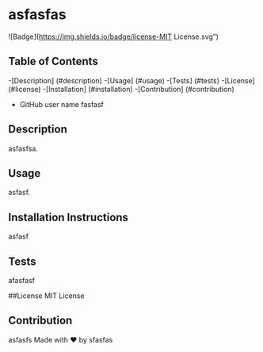 
 # asfasfas
 ![Badge](https://img.shields.io/badge/license-MIT License.svg”)
## Table of Contents
-[Description] (#description)
-[Usage] (#usage)
-[Tests] (#tests)
-[License] (#license)
-[Installation] (#installation)
-[Contribution] (#contribution)
- GitHub user name
fasfasf

## Description
asfasfsa.

## Usage
asfasf.

## Installation Instructions
asfasf

## Tests
afasfasf

##License
MIT License

## Contribution
asfasfs
Made with ❤️ by sfasfas
    